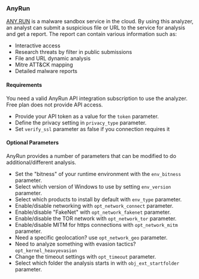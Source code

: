 ### AnyRun
[ANY.RUN](https://any.run/) is a malware sandbox service in the cloud. By using this analyzer, an analyst can submit a suspicious file or URL to the service for analysis and get a report. The report can contain various information such as:

- Interactive access
- Research threats by filter in public submissions
- File and URL dynamic analysis
- Mitre ATT&CK mapping
- Detailed malware reports

#### Requirements
You need a valid AnyRun API integration subscription to use the analyzer. Free plan does not provide API access.

- Provide your API token as a value for the `token` parameter.
- Define the privacy setting in `privacy_type` parameter.
- Set `verify_ssl` parameter as false if you connection requires it

#### Optional Parameters
AnyRun provides a number of parameters that can be modified to do additional/different analysis.
- Set the "bitness" of your runtime environment with the `env_bitness` parameter.
- Select which version of Windows to use by setting `env_version` parameter.
- Select which products to install by default with `env_type` parameter.
- Enable/disable networking with `opt_network_connect` parameter.
- Enable/disable "FakeNet" with `opt_network_fakenet` parameter.
- Enable/disable the TOR network with `opt_network_tor` parameter.
- Enable/disable MITM for https connections with `opt_network_mitm` parameter.
- Need a specific geolocation? use `opt_network_geo` parameter.
- Need to analyze something with evasion tactics? `opt_kernel_heavyevasion`
- Change the timeout settings with `opt_timeout` parameter.
- Select which folder the analysis starts in with `obj_ext_startfolder` parameter.

